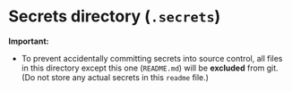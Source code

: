 # Secrets directory (`.secrets`)

**Important:**

* To prevent accidentally committing secrets into source control, all files in this directory except this one (`README.md`) will be **excluded** from git. (Do not store any actual secrets in this `readme` file.)
